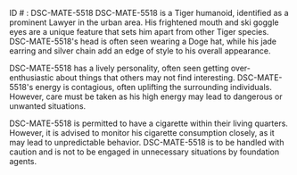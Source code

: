 ID # : DSC-MATE-5518
DSC-MATE-5518 is a Tiger humanoid, identified as a prominent Lawyer in the urban area. His frightened mouth and ski goggle eyes are a unique feature that sets him apart from other Tiger species. DSC-MATE-5518's head is often seen wearing a Doge hat, while his jade earring and silver chain add an edge of style to his overall appearance. 

DSC-MATE-5518 has a lively personality, often seen getting over-enthusiastic about things that others may not find interesting. DSC-MATE-5518's energy is contagious, often uplifting the surrounding individuals. However, care must be taken as his high energy may lead to dangerous or unwanted situations. 

DSC-MATE-5518 is permitted to have a cigarette within their living quarters. However, it is advised to monitor his cigarette consumption closely, as it may lead to unpredictable behavior. DSC-MATE-5518 is to be handled with caution and is not to be engaged in unnecessary situations by foundation agents.